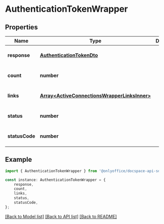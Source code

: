 # AuthenticationTokenWrapper


## Properties

Name | Type | Description | Notes
------------ | ------------- | ------------- | -------------
**response** | [**AuthenticationTokenDto**](AuthenticationTokenDto.md) |  | [optional] [default to undefined]
**count** | **number** |  | [optional] [default to undefined]
**links** | [**Array&lt;ActiveConnectionsWrapperLinksInner&gt;**](ActiveConnectionsWrapperLinksInner.md) |  | [optional] [default to undefined]
**status** | **number** |  | [optional] [default to undefined]
**statusCode** | **number** |  | [optional] [default to undefined]

## Example

```typescript
import { AuthenticationTokenWrapper } from '@onlyoffice/docspace-api-sdk';

const instance: AuthenticationTokenWrapper = {
    response,
    count,
    links,
    status,
    statusCode,
};
```

[[Back to Model list]](../README.md#documentation-for-models) [[Back to API list]](../README.md#documentation-for-api-endpoints) [[Back to README]](../README.md)
